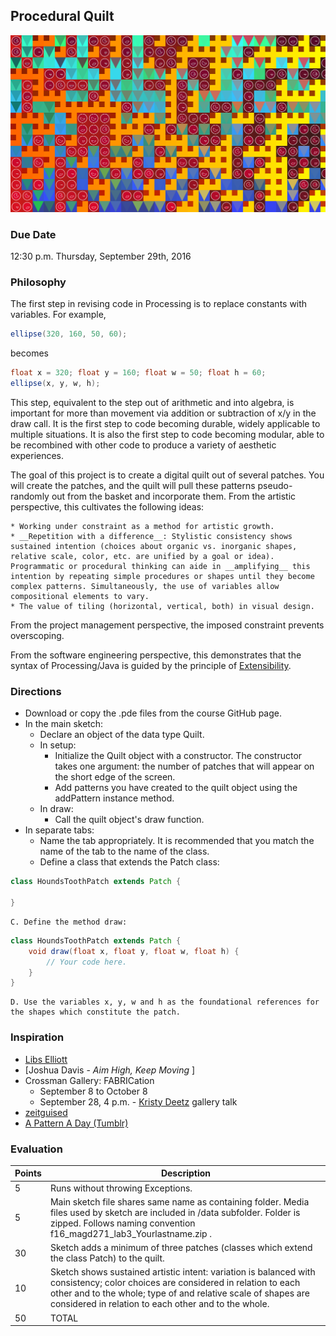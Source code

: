 ## Procedural Quilt

![Procedural Quilt](133415.png)

### Due Date
12:30 p.m. Thursday, September 29th, 2016

### Philosophy

The first step in revising code in Processing is to replace constants with variables. For example,

``` java
ellipse(320, 160, 50, 60);
```
    
becomes

``` java
float x = 320; float y = 160; float w = 50; float h = 60;
ellipse(x, y, w, h);
```
    
This step, equivalent to the step out of arithmetic and into algebra, is important for more than movement via addition or subtraction of x/y in the draw call. It is the first step to code becoming durable, widely applicable to multiple situations. It is also the first step to code becoming modular, able to be recombined with other code to produce a variety of aesthetic experiences.

The goal of this project is to create a digital quilt out of several patches. You will create the patches, and the quilt will pull these patterns pseudo-randomly out from the basket and incorporate them. From the artistic perspective, this cultivates the following ideas:

    * Working under constraint as a method for artistic growth.
    * __Repetition with a difference__: Stylistic consistency shows sustained intention (choices about organic vs. inorganic shapes, relative scale, color, etc. are unified by a goal or idea). Programmatic or procedural thinking can aide in __amplifying__ this intention by repeating simple procedures or shapes until they become complex patterns. Simultaneously, the use of variables allow compositional elements to vary.
    * The value of tiling (horizontal, vertical, both) in visual design.
    
From the project management perspective, the imposed constraint prevents overscoping.

From the software engineering perspective, this demonstrates that the syntax of Processing/Java is guided by the principle of [Extensibility](https://en.wikipedia.org/wiki/Extensibility).

### Directions

* Download or copy the .pde files from the course GitHub page.
* In the main sketch:
    * Declare an object of the data type Quilt.
    * In setup:
        * Initialize the Quilt object with a constructor. The constructor takes one argument: the number of patches that will appear on the short edge of the screen.
        * Add patterns you have created to the quilt object using the addPattern instance method.
    * In draw:
        * Call the quilt object's draw function.
* In separate tabs:
    * Name the tab appropriately. It is recommended that you match the name of the tab to the name of the class.
    * Define a class that extends the Patch class:
    
``` java
class HoundsToothPatch extends Patch {

}
```
        
    C. Define the method draw:
    
``` java
class HoundsToothPatch extends Patch {
    void draw(float x, float y, float w, float h) {
        // Your code here.
    }
}
```
        
    D. Use the variables x, y, w and h as the foundational references for the shapes which constitute the patch.

### Inspiration

* [Libs Elliott](http://www.libselliott.com/)
* [Joshua Davis - _Aim High, Keep Moving_ ]
* Crossman Gallery: FABRICation
    * September 8 to October 8
    * September 28, 4 p.m. - [Kristy Deetz](http://www.uwgb.edu/deetzk/) gallery talk
* [zeitguised](http://www.zeitguised.com/geistxyz/#geistxyz01)
* [A Pattern A Day (Tumblr)](http://a-pattern-a-day.tumblr.com/)

### Evaluation

Points | Description
------ | -----------
5 | Runs without throwing Exceptions.
5 | Main sketch file shares same name as containing folder. Media files used by sketch are included in /data subfolder. Folder is zipped. Follows naming convention f16_magd271_lab3_Yourlastname.zip .
30 | Sketch adds a minimum of three patches (classes which extend the class Patch) to the quilt.
10 | Sketch shows sustained artistic intent: variation is balanced with consistency; color choices are considered in relation to each other and to the whole; type of and relative scale of shapes are considered in relation to each other and to the whole.
50 | TOTAL